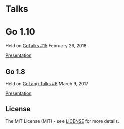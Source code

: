 # Talks


# Go 1.10

Held on [GoTalks #15](https://www.meetup.com/Golang-ZG/events/247644001/) February 26, 2018

[Presentation](http://talks.godoc.org/github.com/dvrkps/talks/go110/talk.slide#1)


## Go 1.8

Held on [GoLang Talks #6](https://www.meetup.com/Golang-ZG/events/237499164/) March 9, 2017

[Presentation](http://talks.godoc.org/github.com/dvrkps/talks/go18/talk.slide#1)


## License

The MIT License (MIT) - see [LICENSE](LICENSE) for more details.
